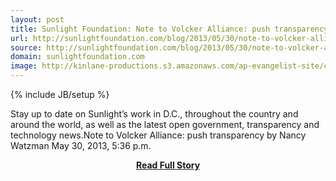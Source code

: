 ```yaml
---
layout: post
title: Sunlight Foundation: Note to Volcker Alliance: push transparency
url: http://sunlightfoundation.com/blog/2013/05/30/note-to-volcker-alliance-push-transparency/
source: http://sunlightfoundation.com/blog/2013/05/30/note-to-volcker-alliance-push-transparency/
domain: sunlightfoundation.com
image: http://kinlane-productions.s3.amazonaws.com/ap-evangelist-site/curated/screenshots/9297_sunlightfoundation_com.png
---
```

{% include JB/setup %}<p>Stay up to date on Sunlight’s work in D.C., throughout the country and around the world, as well as the latest open government, transparency and technology news.Note to Volcker Alliance: push transparency by Nancy Watzman May 30, 2013, 5:36 p.m.</p>
<center><p><a href="http://sunlightfoundation.com/blog/2013/05/30/note-to-volcker-alliance-push-transparency/" style='padding:25px; font-sze:18px; font-weight: bold;'>Read Full Story</a></p></center>
